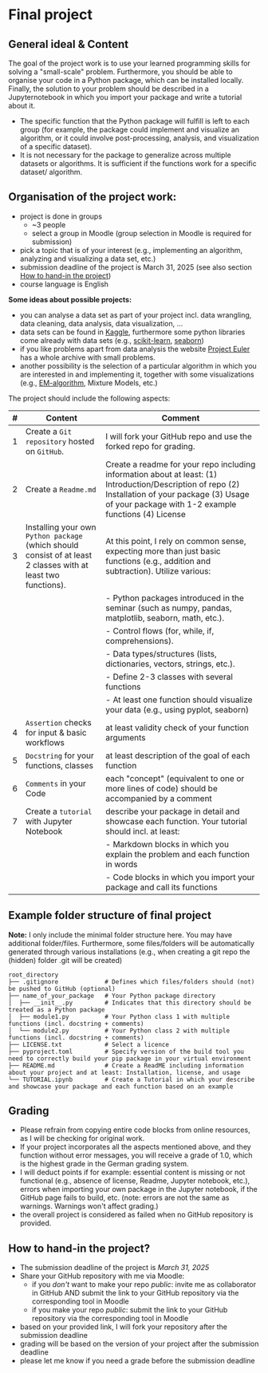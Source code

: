 # Final project

## General ideal & Content

The goal of the project work is to use your learned programming skills for solving a "small-scale" problem. Furthermore, you should be able to organise your code in a Python package, which can be installed locally. Finally, the solution to your problem should be described in a Jupyternotebook in which you import your package and write a tutorial about it.
-   The specific function that the Python package will fulfill is left to each group (for example, the package could implement and visualize an algorithm, or it could involve post-processing, analysis, and visualization of a specific dataset).
-   It is not necessary for the package to generalize across multiple datasets or algorithms. It is sufficient if the functions work for a specific dataset/ algorithm.

## Organisation of the project work:
+ project is done in groups
  + ~3 people
  + select a group in Moodle (group selection in Moodle is required for submission)
+ pick a topic that is of your interest (e.g., implementing an algorithm, analyzing and visualizing a data set, etc.)
+ submission deadline of the project is March 31, 2025 (see also section [How to hand-in the project](#how-to-hand-in-the-project))
+ course language is English
  
**Some ideas about possible projects:**
+ you can analyse a data set as part of your project incl. data wrangling, data cleaning, data analysis, data visualization, …
+ data sets can be found in [Kaggle](https://www.kaggle.com/), furthermore some python libraries come already with data sets (e.g., [scikit-learn](https://scikit-learn.org/stable/datasets.html), [seaborn](https://github.com/mwaskom/seaborn-data))
+ if you like problems apart from data analysis the website [Project Euler](https://projecteuler.net/archives) has a whole archive with small problems.
+ another possibility is the selection of a particular algorithm in which you are interested in and implementing it, together with some visualizations (e.g., [EM-algorithm](https://github.com/Ransaka/GMM-from-scratch), Mixture Models, etc.)

The project should include the following aspects:

|\# | Content                                                                                                      | Comment                                                                                                                                      |
|--|------------------------------|------------------------------------------|
|1| Create a `Git repository` hosted on `GitHub`.                                                                | I will fork your GitHub repo and use the forked repo for grading.                                                                            |
|2| Create a `Readme.md`                                                                                           | Create a readme for your repo including information about at least: (1) Introduction/Description of repo (2) Installation of your package (3) Usage of your package with 1-2 example functions (4) License  |                                                                                                                                            |                                                                  |
|3| Installing your own `Python package` (which should consist of at least 2 classes with at least two functions). | At this point, I rely on common sense, expecting more than just basic functions (e.g., addition and subtraction). Utilize various: |
||                                                                                                              | \- Python packages introduced in the seminar (such as numpy, pandas, matplotlib, seaborn, math, etc.).                                       |
||                                                                                                              | \- Control flows (for, while, if, comprehensions).                                                                                           |
||                                                                                                              | \- Data types/structures (lists, dictionaries, vectors, strings, etc.).                                                                      |
||                                                                                                              | \- Define 2-3 classes with several functions | 
||                                                                                                              | \- At least one function should visualize your data (e.g., using pyplot, seaborn)
|4| `Assertion` checks for input & basic workflows                                                              | at least validity check of your function arguments                |
|5| `Docstring` for your functions, classes                                                                     | at least description of the goal of each function                      |
|6| `Comments` in your Code                                                                                     | each "concept" (equivalent to one or more lines of code) should be accompanied by a comment                                                  |
|7| Create a `tutorial` with Jupyter Notebook                                                                   | describe your package in detail and showcase each function. Your tutorial should incl. at least:                         |
||                                                                                                              | \- Markdown blocks in which you explain the problem and each function in words                         |
||                                                                                                              | \- Code blocks in which you import your package and call its functions                                                                 |

## Example folder structure of final project

**Note:**
I only include the minimal folder structure here. You may have additional folder/files. Furthermore, some files/folders will be automatically generated through various installations (e.g., when creating a git repo the (hidden) folder .git will be created)

```{raw}
root_directory  
├── .gitignore             # Defines which files/folders should (not) be pushed to GitHub (optional)
├── name_of_your_package   # Your Python package directory   
│  ├── __init__.py         # Indicates that this directory should be treated as a Python package
│  ├── module1.py          # Your Python class 1 with multiple functions (incl. docstring + comments)
│  └── module2.py          # Your Python class 2 with multiple functions (incl. docstring + comments)
├── LICENSE.txt            # Select a licence 
├── pyproject.toml         # Specify version of the build tool you need to correctly build your pip package in your virtual environment
├── README.md              # Create a ReadME including information about your project and at least: Installation, license, and usage
└── TUTORIAL.ipynb         # Create a Tutorial in which your describe and showcase your package and each function based on an example		 

```

## Grading

+ Please refrain from copying entire code blocks from online resources, as I will be checking for original work.
+ If your project incorporates all the aspects mentioned above, and they function without error messages, you will receive a grade of 1.0, which is the highest grade in the German grading system.
+ I will deduct points if for example: essential content is missing or not functional (e.g., absence of license, Readme, Jupyter notebook, etc.), errors when importing your own package in the Jupyter notebook, if the GitHub page fails to build, etc. (note: errors are not the same as warnings. Warnings won't affect grading.)
+ the overall project is considered as failed when no GitHub repository is provided. 

## How to hand-in the project?

+ The submission deadline of the project is *March 31, 2025*
+ Share your GitHub repository with me via Moodle:
  + if you *don't* want to make your repo *public*: invite me as collaborator in GitHub AND submit the link to your GitHub repository via the corresponding tool in Moodle
  + if you make your repo *public*: submit the link to your GitHub repository via the corresponding tool in Moodle
+ based on your provided link, I will fork your repository after the submission deadline
+ grading will be based on the version of your project after the submission deadline
+ please let me know if you need a grade before the submission deadline

